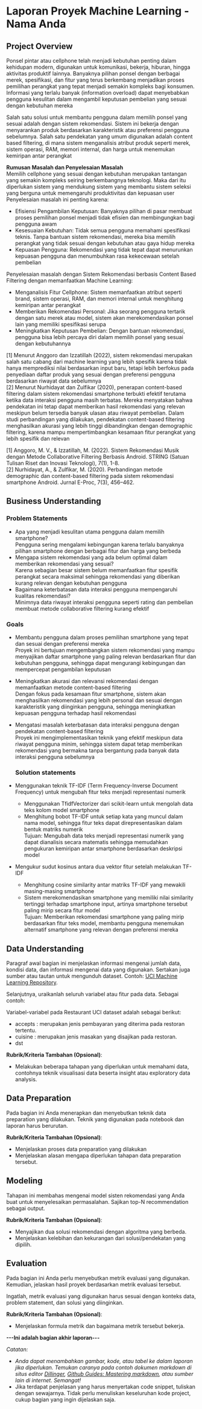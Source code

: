 # Laporan Proyek Machine Learning - Nama Anda

## Project Overview

Ponsel pintar atau cellphone telah menjadi kebutuhan penting dalam kehidupan modern, digunakan untuk komunikasi, bekerja, hiburan, hingga aktivitas produktif lainnya. Banyaknya pilihan ponsel dengan berbagai merek, spesifikasi, dan fitur yang terus berkembang menjadikan proses pemilihan perangkat yang tepat menjadi semakin kompleks bagi konsumen. Informasi yang terlalu banyak (information overload) dapat menyebabkan pengguna kesulitan dalam mengambil keputusan pembelian yang sesuai dengan kebutuhan mereka

Salah satu solusi untuk membantu pengguna dalam memilih ponsel yang sesuai adalah dengan sistem rekomendasi. Sistem ini bekerja dengan menyarankan produk berdasarkan karakteristik atau preferensi pengguna sebelumnya. Salah satu pendekatan yang umum digunakan adalah content based filtering, di mana sistem menganalisis atribut produk seperti merek, sistem operasi, RAM, memori internal, dan harga untuk menemukan kemiripan antar perangkat

**Rumusan Masalah dan Penyelesaian Masalah**  
Memilih cellphone yang sesuai dengan kebutuhan merupakan tantangan yang semakin kompleks seiring berkembangnya teknologi. Maka dari itu diperlukan sistem yang mendukung sistem yang membantu sistem seleksi yang berguna untuk memengaruhi produktivitas dan kepuasan user
Penyelesaian masalah ini penting karena:  
- Efisiensi Pengambilan Keputusan: Banyaknya pilihan di pasar membuat proses pemilihan ponsel menjadi tidak efisien dan membingungkan bagi pengguna awam
- Kesesuaian Kebutuhan: Tidak semua pengguna memahami spesifikasi teknis. Tanpa bantuan sistem rekomendasi, mereka bisa memilih perangkat yang tidak sesuai dengan kebutuhan atau gaya hidup mereka
- Kepuasan Pengguna: Rekomendasi yang tidak tepat dapat menurunkan kepuasan pengguna dan menumbuhkan rasa kekecewaan setelah pembelian

Penyelesaian masalah dengan Sistem Rekomendasi berbasis Content Based Filtering dengan memanfaatkan Machine Learning:  
- Menganalisis Fitur Cellphone: Sistem memanfaatkan atribut seperti brand, sistem operasi, RAM, dan memori internal untuk menghitung kemiripan antar perangkat
- Memberikan Rekomendasi Personal: Jika seorang pengguna tertarik dengan satu merek atau model, sistem akan merekomendasikan ponsel lain yang memiliki spesifikasi serupa
- Meningkatkan Keputusan Pembelian: Dengan bantuan rekomendasi, pengguna bisa lebih percaya diri dalam memilih ponsel yang sesuai dengan kebutuhannya

[1] Menurut Anggoro dan Izzatillah (2022), sistem rekomendasi merupakan salah satu cabang dari machine learning yang lebih spesifik karena tidak hanya memprediksi nilai berdasarkan input baru, tetapi lebih berfokus pada penyediaan daftar produk yang sesuai dengan preferensi pengguna berdasarkan riwayat data sebelumnya  
[2] Menurut Nurhidayat dan Zulfikar (2020), penerapan content-based filtering dalam sistem rekomendasi smartphone terbukti efektif terutama ketika data interaksi pengguna masih terbatas. Mereka menyatakan bahwa pendekatan ini tetap dapat memberikan hasil rekomendasi yang relevan meskipun belum tersedia banyak ulasan atau riwayat pembelian. Dalam studi perbandingan yang dilakukan, pendekatan content-based filtering menghasilkan akurasi yang lebih tinggi dibandingkan dengan demographic filtering, karena mampu mempertimbangkan kesamaan fitur perangkat yang lebih spesifik dan relevan  

[1] Anggoro, M. V., & Izzatillah, M. (2022). Sistem Rekomendasi Musik dengan Metode Collaborative Filtering Berbasis Android. STRING (Satuan Tulisan Riset dan Inovasi Teknologi), 7(1), 1-8.  
[2] Nurhidayat, A., & Zulfikar, M. (2020). Perbandingan metode demographic dan content-based filtering pada sistem rekomendasi smartphone Android. Jurnal E-Proc, 7(3), 456–462.  

## Business Understanding

### Problem Statements

- Apa yang menjadi kesulitan utama pengguna dalam memilih smartphone?  
Pengguna sering mengalami kebingungan karena terlalu banyaknya pilihan smartphone dengan berbagai fitur dan harga yang berbeda  
- Mengapa sistem rekomendasi yang ada belum optimal dalam memberikan rekomendasi yang sesuai?  
Karena sebagian besar sistem belum memanfaatkan fitur spesifik perangkat secara maksimal sehingga rekomendasi yang diberikan kurang relevan dengan kebutuhan pengguna  
- Bagaimana keterbatasan data interaksi pengguna mempengaruhi kualitas rekomendasi?  
Minimnya data riwayat interaksi pengguna seperti rating dan pembelian membuat metode collaborative filtering kurang efektif  

### Goals

- Membantu pengguna dalam proses pemilihan smartphone yang tepat dan sesuai dengan preferensi mereka  
Proyek ini bertujuan mengembangkan sistem rekomendasi yang mampu menyajikan daftar smartphone yang paling relevan berdasarkan fitur dan kebutuhan pengguna, sehingga dapat mengurangi kebingungan dan mempercepat pengambilan keputusan
- Meningkatkan akurasi dan relevansi rekomendasi dengan memanfaatkan metode content-based filtering  
Dengan fokus pada kesamaan fitur smartphone, sistem akan menghasilkan rekomendasi yang lebih personal dan sesuai dengan karakteristik yang diinginkan pengguna, sehingga meningkatkan kepuasan pengguna terhadap hasil rekomendasi  
- Mengatasi masalah keterbatasan data interaksi pengguna dengan pendekatan content-based filtering  
Proyek ini mengimplementasikan teknik yang efektif meskipun data riwayat pengguna minim, sehingga sistem dapat tetap memberikan rekomendasi yang bermakna tanpa bergantung pada banyak data interaksi pengguna sebelumnya

    ### Solution statements
- Menggunakan teknik TF-IDF (Term Frequency-Inverse Document Frequency) untuk mengubah fitur teks menjadi representasi numerik  
	- Menggunakan TfidfVectorizer dari scikit-learn untuk mengolah data teks kolom model smartphone  
	- Menghitung bobot TF-IDF untuk setiap kata yang muncul dalam nama model, sehingga fitur teks dapat direpresentasikan dalam bentuk matriks numerik  
Tujuan: Mengubah data teks menjadi representasi numerik yang dapat dianalisis secara matematis sehingga memudahkan pengukuran kemiripan antar smartphone berdasarkan deskripsi model  
- Mengukur sudut kosinus antara dua vektor fitur setelah melakukan TF-IDF  
	- Menghitung cosine similarity antar matriks TF-IDF yang mewakili masing-masing smartphone  
	- Sistem merekomendasikan smartphone yang memiliki nilai similarity tertinggi terhadap smartphone input, artinya smartphone tersebut paling mirip secara fitur model  
Tujuan: Memberikan rekomendasi smartphone yang paling mirip berdasarkan fitur teks model, membantu pengguna menemukan alternatif smartphone yang relevan dengan preferensi mereka  

## Data Understanding
Paragraf awal bagian ini menjelaskan informasi mengenai jumlah data, kondisi data, dan informasi mengenai data yang digunakan. Sertakan juga sumber atau tautan untuk mengunduh dataset. Contoh: [UCI Machine Learning Repository](https://archive.ics.uci.edu/ml/datasets/Restaurant+%26+consumer+data).

Selanjutnya, uraikanlah seluruh variabel atau fitur pada data. Sebagai contoh:  

Variabel-variabel pada Restaurant UCI dataset adalah sebagai berikut:
- accepts : merupakan jenis pembayaran yang diterima pada restoran tertentu.
- cuisine : merupakan jenis masakan yang disajikan pada restoran.
- dst

**Rubrik/Kriteria Tambahan (Opsional)**:
- Melakukan beberapa tahapan yang diperlukan untuk memahami data, contohnya teknik visualisasi data beserta insight atau exploratory data analysis.

## Data Preparation
Pada bagian ini Anda menerapkan dan menyebutkan teknik data preparation yang dilakukan. Teknik yang digunakan pada notebook dan laporan harus berurutan.

**Rubrik/Kriteria Tambahan (Opsional)**: 
- Menjelaskan proses data preparation yang dilakukan
- Menjelaskan alasan mengapa diperlukan tahapan data preparation tersebut.

## Modeling
Tahapan ini membahas mengenai model sisten rekomendasi yang Anda buat untuk menyelesaikan permasalahan. Sajikan top-N recommendation sebagai output.

**Rubrik/Kriteria Tambahan (Opsional)**: 
- Menyajikan dua solusi rekomendasi dengan algoritma yang berbeda.
- Menjelaskan kelebihan dan kekurangan dari solusi/pendekatan yang dipilih.

## Evaluation
Pada bagian ini Anda perlu menyebutkan metrik evaluasi yang digunakan. Kemudian, jelaskan hasil proyek berdasarkan metrik evaluasi tersebut.

Ingatlah, metrik evaluasi yang digunakan harus sesuai dengan konteks data, problem statement, dan solusi yang diinginkan.

**Rubrik/Kriteria Tambahan (Opsional)**: 
- Menjelaskan formula metrik dan bagaimana metrik tersebut bekerja.

**---Ini adalah bagian akhir laporan---**

_Catatan:_
- _Anda dapat menambahkan gambar, kode, atau tabel ke dalam laporan jika diperlukan. Temukan caranya pada contoh dokumen markdown di situs editor [Dillinger](https://dillinger.io/), [Github Guides: Mastering markdown](https://guides.github.com/features/mastering-markdown/), atau sumber lain di internet. Semangat!_
- Jika terdapat penjelasan yang harus menyertakan code snippet, tuliskan dengan sewajarnya. Tidak perlu menuliskan keseluruhan kode project, cukup bagian yang ingin dijelaskan saja.
